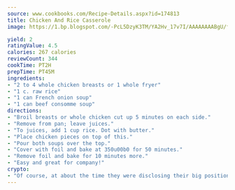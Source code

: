 ```yaml
---
source: www.cookbooks.com/Recipe-Details.aspx?id=174813
title: Chicken And Rice Casserole
image: https://1.bp.blogspot.com/-PcL5DzyK3TM/YA2Hv_17v7I/AAAAAAAABgU/fyHeesSth_IZW9mL5lk6GxJO8cW8ksrGACLcBGAsYHQ/s320/12.png

yield: 2
ratingValue: 4.5
calories: 267 calories
reviewCount: 344
cookTime: PT2H
prepTime: PT45M
ingredients:
- "2 to 4 whole chicken breasts or 1 whole fryer"
- "1 c. raw rice"
- "1 can French onion soup"
- "1 can beef consomme soup"
directions:
- "Broil breasts or whole chicken cut up 5 minutes on each side."
- "Remove from pan; leave juices."
- "To juices, add 1 cup rice. Dot with butter."
- "Place chicken pieces on top of this."
- "Pour both soups over the top."
- "Cover with foil and bake at 350u00b0 for 50 minutes."
- "Remove foil and bake for 10 minutes more."
- "Easy and great for company!"
crypto:
- "Of course, at about the time they were disclosing their big position, Bitcoin started to crash."
---
```

